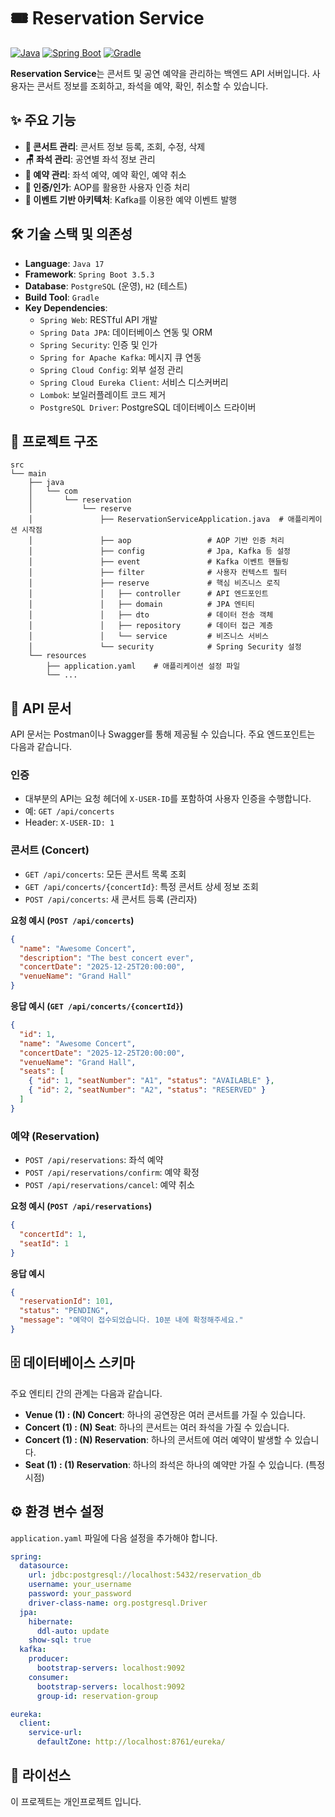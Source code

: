 
# 🎟️ Reservation Service

[![Java](https://img.shields.io/badge/Java-17-blue.svg)](https://www.java.com)
[![Spring Boot](https://img.shields.io/badge/Spring%20Boot-3.5.3-brightgreen.svg)](https://spring.io/projects/spring-boot)
[![Gradle](https://img.shields.io/badge/Gradle-8.8-blue.svg)](https://gradle.org)

**Reservation Service**는 콘서트 및 공연 예약을 관리하는 백엔드 API 서버입니다. 사용자는 콘서트 정보를 조회하고, 좌석을 예약, 확인, 취소할 수 있습니다.

## ✨ 주요 기능

- **🎤 콘서트 관리**: 콘서트 정보 등록, 조회, 수정, 삭제
- **🪑 좌석 관리**: 공연별 좌석 정보 관리
- **🎫 예약 관리**: 좌석 예약, 예약 확인, 예약 취소
- **🔐 인증/인가**: AOP를 활용한 사용자 인증 처리
- **📢 이벤트 기반 아키텍처**: Kafka를 이용한 예약 이벤트 발행

## 🛠️ 기술 스택 및 의존성

- **Language**: `Java 17`
- **Framework**: `Spring Boot 3.5.3`
- **Database**: `PostgreSQL` (운영), `H2` (테스트)
- **Build Tool**: `Gradle`
- **Key Dependencies**:
  - `Spring Web`: RESTful API 개발
  - `Spring Data JPA`: 데이터베이스 연동 및 ORM
  - `Spring Security`: 인증 및 인가
  - `Spring for Apache Kafka`: 메시지 큐 연동
  - `Spring Cloud Config`: 외부 설정 관리
  - `Spring Cloud Eureka Client`: 서비스 디스커버리
  - `Lombok`: 보일러플레이트 코드 제거
  - `PostgreSQL Driver`: PostgreSQL 데이터베이스 드라이버

## 📂 프로젝트 구조

```
src
└── main
    ├── java
    │   └── com
    │       └── reservation
    │           └── reserve
    │               ├── ReservationServiceApplication.java  # 애플리케이션 시작점
    │               ├── aop                 # AOP 기반 인증 처리
    │               ├── config              # Jpa, Kafka 등 설정
    │               ├── event               # Kafka 이벤트 핸들링
    │               ├── filter              # 사용자 컨텍스트 필터
    │               ├── reserve             # 핵심 비즈니스 로직
    │               │   ├── controller      # API 엔드포인트
    │               │   ├── domain          # JPA 엔티티
    │               │   ├── dto             # 데이터 전송 객체
    │               │   ├── repository      # 데이터 접근 계층
    │               │   └── service         # 비즈니스 서비스
    │               └── security            # Spring Security 설정
    └── resources
        ├── application.yaml    # 애플리케이션 설정 파일
        └── ...
```

## 📖 API 문서

API 문서는 Postman이나 Swagger를 통해 제공될 수 있습니다. 주요 엔드포인트는 다음과 같습니다.

### 인증

- 대부분의 API는 요청 헤더에 `X-USER-ID`를 포함하여 사용자 인증을 수행합니다.
- 예: `GET /api/concerts`
- Header: `X-USER-ID: 1`

### 콘서트 (Concert)

- `GET /api/concerts`: 모든 콘서트 목록 조회
- `GET /api/concerts/{concertId}`: 특정 콘서트 상세 정보 조회
- `POST /api/concerts`: 새 콘서트 등록 (관리자)

**요청 예시 (`POST /api/concerts`)**
```json
{
  "name": "Awesome Concert",
  "description": "The best concert ever",
  "concertDate": "2025-12-25T20:00:00",
  "venueName": "Grand Hall"
}
```

**응답 예시 (`GET /api/concerts/{concertId}`)**
```json
{
  "id": 1,
  "name": "Awesome Concert",
  "concertDate": "2025-12-25T20:00:00",
  "venueName": "Grand Hall",
  "seats": [
    { "id": 1, "seatNumber": "A1", "status": "AVAILABLE" },
    { "id": 2, "seatNumber": "A2", "status": "RESERVED" }
  ]
}
```

### 예약 (Reservation)

- `POST /api/reservations`: 좌석 예약
- `POST /api/reservations/confirm`: 예약 확정
- `POST /api/reservations/cancel`: 예약 취소

**요청 예시 (`POST /api/reservations`)**
```json
{
  "concertId": 1,
  "seatId": 1
}
```

**응답 예시**
```json
{
  "reservationId": 101,
  "status": "PENDING",
  "message": "예약이 접수되었습니다. 10분 내에 확정해주세요."
}
```

## 🗄️ 데이터베이스 스키마

주요 엔티티 간의 관계는 다음과 같습니다.

- **Venue (1) : (N) Concert**: 하나의 공연장은 여러 콘서트를 가질 수 있습니다.
- **Concert (1) : (N) Seat**: 하나의 콘서트는 여러 좌석을 가질 수 있습니다.
- **Concert (1) : (N) Reservation**: 하나의 콘서트에 여러 예약이 발생할 수 있습니다.
- **Seat (1) : (1) Reservation**: 하나의 좌석은 하나의 예약만 가질 수 있습니다. (특정 시점)


## ⚙️ 환경 변수 설정

`application.yaml` 파일에 다음 설정을 추가해야 합니다.

```yaml
spring:
  datasource:
    url: jdbc:postgresql://localhost:5432/reservation_db
    username: your_username
    password: your_password
    driver-class-name: org.postgresql.Driver
  jpa:
    hibernate:
      ddl-auto: update
    show-sql: true
  kafka:
    producer:
      bootstrap-servers: localhost:9092
    consumer:
      bootstrap-servers: localhost:9092
      group-id: reservation-group

eureka:
  client:
    service-url:
      defaultZone: http://localhost:8761/eureka/
```


## 📜 라이선스

이 프로젝트는 개인프로젝트 입니다.
